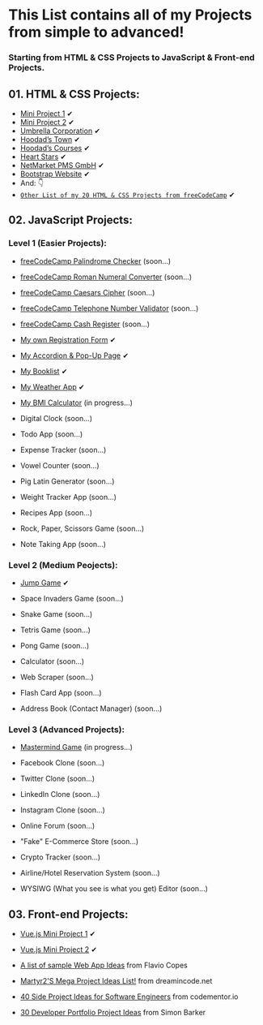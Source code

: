 # This List contains all of my Projects from simple to advanced!
### Starting from HTML & CSS Projects to JavaScript & Front-end Projects.

## 01. HTML & CSS Projects:

- [Mini Project 1](https://github.com/hoodaddeveloper/Mini-Project-1) ✔
- [Mini Project 2](https://github.com/hoodaddeveloper/Mini-Project-2) ✔
- [Umbrella Corporation](https://github.com/hoodaddeveloper/Umbrella-Corporation) ✔
- [Hoodad’s Town](https://github.com/hoodaddeveloper/Hoodads-Town) ✔
- [Hoodad’s Courses](https://github.com/hoodaddeveloper/Hoodads-Courses) ✔
- [Heart Stars](https://github.com/hoodaddeveloper/Heart-Stars) ✔
- [NetMarket PMS GmbH](https://github.com/hoodaddeveloper/NetMarket-PMS-GmbH) ✔
- [Bootstrap Website](https://github.com/hoodaddeveloper/Bootstrap-Website) ✔
- And: :point_down:
- [`Other List of my 20 HTML & CSS Projects from freeCodeCamp`](https://github.com/hoodaddeveloper/freeCodeCamp-Certification-Progress) ✔

## 02. JavaScript Projects:
### Level 1 (Easier Projects):

- [freeCodeCamp Palindrome Checker](https://github.com/hoodaddeveloper/...) (soon...)
- [freeCodeCamp Roman Numeral Converter](https://github.com/hoodaddeveloper/...) (soon...)
- [freeCodeCamp Caesars Cipher](https://github.com/hoodaddeveloper/...) (soon...)
- [freeCodeCamp Telephone Number Validator](https://github.com/hoodaddeveloper/...) (soon...)
- [freeCodeCamp Cash Register](https://github.com/hoodaddeveloper/...) (soon...)
- [My own Registration Form](https://github.com/hoodaddeveloper/My-Registration-Form) ✔
- [My Accordion & Pop-Up Page](https://github.com/hoodaddeveloper/Accordion-And-Popup) ✔
- [My Booklist](https://github.com/hoodaddeveloper/My-Booklist) ✔
- [My Weather App](https://github.com/hoodaddeveloper/My-Weather-App) ✔
- [My BMI Calculator](https://github.com/hoodaddeveloper/BMI-Calculator) (in progress...)
 
- Digital Clock (soon...)
- Todo App (soon...)
- Expense Tracker (soon...)
- Vowel Counter (soon...)
- Pig Latin Generator (soon...)
- Weight Tracker App (soon...)
- Recipes App (soon...)
- Rock, Paper, Scissors Game (soon...)
- Note Taking App (soon...)

### Level 2 (Medium Peojects):

- [Jump Game](https://github.com/hoodaddeveloper/Jump-Game) ✔

- Space Invaders Game (soon...)
- Snake Game (soon...)
- Tetris Game (soon...)
- Pong Game (soon...)
- Calculator (soon...)
- Web Scraper (soon...)
- Flash Card App (soon...)
- Address Book (Contact Manager) (soon...)

### Level 3 (Advanced Projects):

- [Mastermind Game](https://github.com/hoodaddeveloper/Mastermind-Game) (in progress...)

- Facebook Clone (soon...)
- Twitter Clone (soon...)
- LinkedIn Clone (soon...)
- Instagram Clone (soon...)
- Online Forum (soon...)
- "Fake" E-Commerce Store (soon...)
- Crypto Tracker (soon...)
- Airline/Hotel Reservation System (soon...)
- WYSIWG (What you see is what you get) Editor (soon...)

## 03. Front-end Projects:

- [Vue.js Mini Project 1](https://github.com/hoodaddeveloper/Vue.js-Mini-Project-1) ✔
- [Vue.js Mini Project 2](https://github.com/hoodaddeveloper/Vue.js-Mini-Project-2) ✔

- [A list of sample Web App Ideas](https://flaviocopes.com/sample-app-ideas/) from Flavio Copes
- [Martyr2'S Mega Project Ideas List!](https://www.dreamincode.net/forums/topic/78802-martyr2s-mega-project-ideas-list/?utm_source=pocket_mylist) from dreamincode.net
- [40 Side Project Ideas for Software Engineers](https://www.codementor.io/@npostolovski/40-side-project-ideas-for-software-engineers-g8xckyxef?utm_source=pocket_mylist) from codementor.io
- [30 Developer Portfolio Project Ideas](https://dev.to/allthecode/30-developer-portfolio-project-ideas-3kh5?utm_source=pocket_mylist) from Simon Barker
